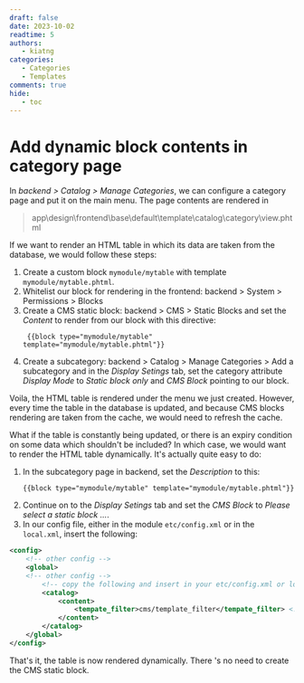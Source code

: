 ```yaml
---
draft: false
date: 2023-10-02
readtime: 5
authors:
   - kiatng
categories:
   - Categories
   - Templates
comments: true
hide:
   - toc
---
```


# Add dynamic block contents in category page

In _backend > Catalog > Manage Categories_, we can configure a category page and put it on the main menu. The page contents are rendered in

> app\design\frontend\base\default\template\catalog\category\view.phtml

If we want to render an HTML table in which its data are taken from the database, we would follow these steps:

1. Create a custom block `mymodule/mytable` with template `mymodule/mytable.phtml`.
2. Whitelist our block for rendering in the frontend: backend > System > Permissions > Blocks
3. Create a CMS static block: backend > CMS > Static Blocks and set the _Content_ to render from our block with this directive:
   ```
    {{block type="mymodule/mytable" template="mymodule/mytable.phtml"}}
   ```
4. Create a subcategory: backend > Catalog > Manage Categories > Add a subcategory and in the _Display Setings_ tab, set the category attribute _Display Mode_ to _Static block only_ and _CMS Block_ pointing to our block.

Voila, the HTML table is rendered under the menu we just created. However, every time the table in the database is updated, and because CMS blocks rendering are taken from the cache, we would need to refresh the cache.

What if the table is constantly being updated, or there is an expiry condition on some data which shouldn't be included? In which case, we would want to render the HTML table dynamically. It's actually quite easy to do:

1. In the subcategory page in backend, set the _Description_ to this:
    ```
    {{block type="mymodule/mytable" template="mymodule/mytable.phtml"}}
    ```
2. Continue on to the _Display Setings_ tab and set the _CMS Block_ to _Please select a static block ..._.
3. In our config file, either in the module `etc/config.xml` or in the `local.xml`, insert the following:

```xml
<config>
    <!-- other config -->
    <global>
    <!-- other config -->
        <!-- copy the following and insert in your etc/config.xml or local.xml -->
        <catalog>
            <content>
                <tempate_filter>cms/template_filter</tempate_filter> <!-- Note the typo on template must remain as "tempate". -->
            </content>
        </catalog>
    </global>
</config>
```

That's it, the table is now rendered dynamically. There 's no need to create the CMS static block.
